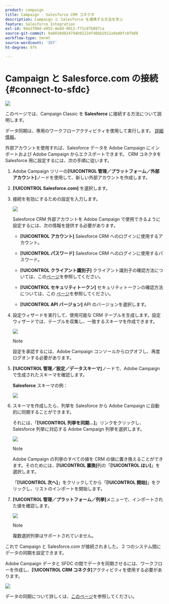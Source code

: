 ```yaml
---
product: campaign
title: Campaign - Salesforce CRM コネクタ
description: Campaign と Salesforce を連携する方法を学ぶ
feature: Salesforce Integration
exl-id: 94a1f00d-e952-4edd-9012-f71c87b897ca
source-git-commit: 9a6010d824794b01224f40bb2912a9a80fc0fb88
workflow-type: tm+mt
source-wordcount: '357'
ht-degree: 97%

---
```


# Campaign と Salesforce.com の接続{#connect-to-sfdc}

![](../../assets/v7-only.svg)

このページでは、Campaign Classic を **Salesforce** に接続する方法について説明します。

データ同期は、専用のワークフローアクティビティを使用して実行します。 [詳細情報](../../platform/using/crm-data-sync.md)。


 外部アカウントを使用すれば、Salesforce データを Adobe Campaign にインポートおよび Adobe Campaign からエクスポートできます。
CRM コネクタを Salesforce 用に設定するには、次の手順に従います。

1. Adobe Campaign ツリーの&#x200B;**[!UICONTROL 管理／プラットフォーム／外部アカウント]**&#x200B;ノードを使用して、新しい外部アカウントを作成します。
1. **[!UICONTROL Salesforce.com]** を選択します。
1. 接続を有効にするための設定を入力します。

   ![](assets/ext_account_17.png)

   Salesforce CRM 外部アカウントを Adobe Campaign で使用できるように設定するには、次の情報を提供する必要があります。

   * **[!UICONTROL アカウント]**
Salesforce CRM へのログインに使用するアカウント。

   * **[!UICONTROL パスワード]**
Salesforce CRM へのログインに使用するパスワード。

   * **[!UICONTROL クライアント識別子]**
クライアント識別子の確認方法については、この[ページ](https://help.salesforce.com/articleView?id=000205876&amp;type=1)を参照してください。

   * **[!UICONTROL セキュリティトークン]**
セキュリティトークンの確認方法については、この [ページ](https://help.salesforce.com/articleView?id=000205876&amp;type=1)を参照してください。

   * **[!UICONTROL API バージョン]**
API のバージョンを選択します。
1. 設定ウィザードを実行して、使用可能な CRM テーブルを生成します。設定ウィザードでは、テーブルを収集し、一致するスキーマを作成できます。

   ![](assets/crm_connectors_sfdc_launch.png)

   >[!NOTE]
   >
   >設定を承認するには、Adobe Campaign コンソールからログオフし、再度ログオンする必要があります。

1. **[!UICONTROL 管理／設定／データスキーマ]**&#x200B;ノードで、Adobe Campaign で生成されたスキーマを確認します。

   **Salesforce** スキーマの例：

   ![](assets/crm_connectors_sfdc_table.png)

1. スキーマを作成したら、列挙を Salesforce から Adobe Campaign に自動的に同期することができます。

   それには、「**[!UICONTROL 列挙を同期...]**」リンクをクリックし、Salesforce 列挙に対応する Adobe Campaign 列挙を選択します。



   ![](assets/crm_connectors_sfdc_enum.png)

   >[!NOTE]
   >
   >Adobe Campaign の列挙のすべての値を CRM の値に置き換えることができます。そのためには、**[!UICONTROL 置換]**&#x200B;列の「**[!UICONTROL はい]**」を選択します。


   「**[!UICONTROL 次へ]**」をクリックしてから「**[!UICONTROL 開始]**」をクリックし、リストのインポートを開始します。

1. **[!UICONTROL 管理／プラットフォーム／列挙]**&#x200B;メニューで、インポートされた値を確認します。

   ![](assets/crm_connectors_sfdc_exe.png)

   >[!NOTE]
   >
   > 複数選択列挙はサポートされていません。

これで Campaign と Salesforce.com が接続されました。 2 つのシステム間にデータの同期を設定できます。 

Adobe Campaign データと SFDC の間でデータを同期させるには、ワークフローを作成し、**[!UICONTROL CRM コネクタ]**&#x200B;アクティビティを使用する必要があります。

![](assets/crm_connectors_sfdc_wf.png)

データの同期について詳しくは、[このページ](../../platform/using/crm-data-sync.md)を参照してください。
